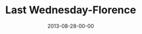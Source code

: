 ---
layout: message
category: message
series: "Go Forth"
title: "Last Wednesday-Florence"
date: 2013-08-28-00-00
message_id: 813
audio: "http://s3.amazonaws.com/crossroads-media/message/audio/082813_flo_lw.mp3"
audio-duration: "33:13"
explicit: false
---